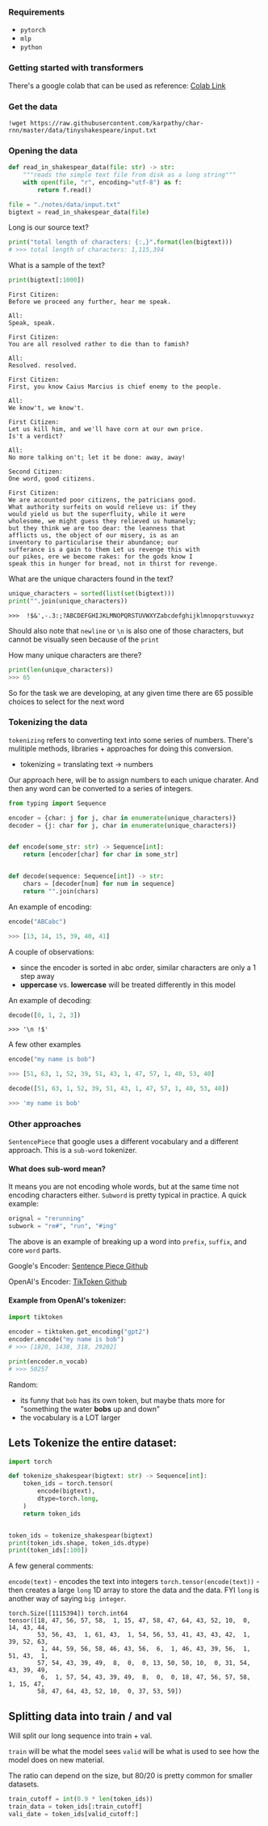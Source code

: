 ### Requirements

- `pytorch`
- `mlp`
- `python`


### Getting started with transformers

There's a google colab that can be used as reference: [Colab Link](https://www.youtube.com/redirect?event=video_description&redir_token=QUFFLUhqbVRONkNLYTFXY0kxUXhKcVlHUGdid2pocTFMZ3xBQ3Jtc0tsWTM4LXNjXzJicG9MSVRoOHJiTUFwRGNUQWktZGlQRHV6UHQ5WE1DRWRQWnR1OU5MdEFTVzA0ZWFteXdlUVNZMjRidDlURXBhTjY2TVFnZDRpWm54SEZPRzFLd0JpVWlrb3MxdkZjblBWQThYdUJFMA&q=https%3A%2F%2Fcolab.research.google.com%2Fdrive%2F1JMLa53HDuA-i7ZBmqV7ZnA3c_fvtXnx-%3Fusp%3Dsharing&v=kCc8FmEb1nY)


### Get the data

```
!wget https://raw.githubusercontent.com/karpathy/char-rnn/master/data/tinyshakespeare/input.txt
```

### Opening the data

```python
def read_in_shakespear_data(file: str) -> str:
    """reads the simple text file from disk as a long string"""
    with open(file, "r", encoding="utf-8") as f:
        return f.read()

file = "./notes/data/input.txt"
bigtext = read_in_shakespear_data(file)
```

Long is our source text?

```python
print("total length of characters: {:,}".format(len(bigtext)))
# >>> total length of characters: 1,115,394
```

What is a sample of the text?

```python
print(bigtext[:1000])
```

```
First Citizen:
Before we proceed any further, hear me speak.

All:
Speak, speak.

First Citizen:
You are all resolved rather to die than to famish?

All:
Resolved. resolved.

First Citizen:
First, you know Caius Marcius is chief enemy to the people.

All:
We know't, we know't.

First Citizen:
Let us kill him, and we'll have corn at our own price.
Is't a verdict?

All:
No more talking on't; let it be done: away, away!

Second Citizen:
One word, good citizens.

First Citizen:
We are accounted poor citizens, the patricians good.
What authority surfeits on would relieve us: if they
would yield us but the superfluity, while it were
wholesome, we might guess they relieved us humanely;
but they think we are too dear: the leanness that
afflicts us, the object of our misery, is as an
inventory to particularise their abundance; our
sufferance is a gain to them Let us revenge this with
our pikes, ere we become rakes: for the gods know I
speak this in hunger for bread, not in thirst for revenge.
```


What are the unique characters found in the text?

```python
unique_characters = sorted(list(set(bigtext)))
print("".join(unique_characters))
```

```
>>>  !$&',-.3:;?ABCDEFGHIJKLMNOPQRSTUVWXYZabcdefghijklmnopqrstuvwxyz
```

Should also note that `newline` or `\n` is also one of those characters, but cannot be visually seen because of the `print`

How many unique characters are there? 

```python
print(len(unique_characters))
>>> 65
```

So for the task we are developing, at any given time there are 65 possible choices to select for the next word

### Tokenizing the data

`tokenizing` refers to converting text into some series of numbers. There's mulitiple methods, libraries + approaches for doing this conversion. 

- tokenizing = translating text -> numbers

Our approach here, will be to assign numbers to each unique charater. And then any word can be converted to a series of integers.

```python
from typing import Sequence

encoder = {char: j for j, char in enumerate(unique_characters)}
decoder = {j: char for j, char in enumerate(unique_characters)}


def encode(some_str: str) -> Sequence[int]:
    return [encoder[char] for char in some_str]


def decode(sequence: Sequence[int]) -> str:
    chars = [decoder[num] for num in sequence]
    return "".join(chars)
```

An example of encoding:

```python
encode("ABCabc")

>>> [13, 14, 15, 39, 40, 41]
```

A couple of observations:
- since the encoder is sorted in abc order, similar characters are only a 1 step away
- **uppercase** vs. **lowercase** will be treated differently in this model


An example of decoding:

```python
decode([0, 1, 2, 3])
```

```
>>> '\n !$'
```

A few other examples

```python
encode("my name is bob")

>>> [51, 63, 1, 52, 39, 51, 43, 1, 47, 57, 1, 40, 53, 40]
```

```python
decode([51, 63, 1, 52, 39, 51, 43, 1, 47, 57, 1, 40, 53, 40])

>>> 'my name is bob'
```
 
### Other approaches

`SentencePiece` that google uses a different vocabulary and a different approach. This is a `sub-word` tokenizer.

#### What does sub-word mean?

It means you are not encoding whole words, but at the same time not encoding characters either. `Subword` is pretty typical in practice. A quick example:

```python
orignal = "rerunning"
subwork = "re#", "run", "#ing"
```

The above is an example of breaking up a word into `prefix`, `suffix`, and core `word` parts.


Google's Encoder: [Sentence Piece Github](https://github.com/google/sentencepiece)

OpenAI's Encoder: [TikToken Github](https://github.com/openai/tiktoken)

#### Example from OpenAI's tokenizer:

```python
import tiktoken

encoder = tiktoken.get_encoding("gpt2")
encoder.encode("my name is bob")
# >>> [1820, 1438, 318, 29202]

print(encoder.n_vocab)
# >>> 50257
```

Random:
- its funny that `bob` has its own token, but maybe thats more for "something the water **bobs** up and down"
- the vocabulary is a LOT larger


## Lets Tokenize the entire dataset:

```python
import torch

def tokenize_shakespear(bigtext: str) -> Sequence[int]:
    token_ids = torch.tensor(
        encode(bigtext),
        dtype=torch.long,
    )
    return token_ids


token_ids = tokenize_shakespear(bigtext)
print(token_ids.shape, token_ids.dtype)
print(token_ids[:100])
```

A few general comments:

`encode(text)` - encodes the text into integers
`torch.tensor(encode(text))` - then creates a large `long` 1D array to store the data and the data. FYI `long` is another way of saying `big integer`.


```
torch.Size([1115394]) torch.int64
tensor([18, 47, 56, 57, 58,  1, 15, 47, 58, 47, 64, 43, 52, 10,  0, 14, 43, 44,
        53, 56, 43,  1, 61, 43,  1, 54, 56, 53, 41, 43, 43, 42,  1, 39, 52, 63,
         1, 44, 59, 56, 58, 46, 43, 56,  6,  1, 46, 43, 39, 56,  1, 51, 43,  1,
        57, 54, 43, 39, 49,  8,  0,  0, 13, 50, 50, 10,  0, 31, 54, 43, 39, 49,
         6,  1, 57, 54, 43, 39, 49,  8,  0,  0, 18, 47, 56, 57, 58,  1, 15, 47,
        58, 47, 64, 43, 52, 10,  0, 37, 53, 59])
```


## Splitting data into train / and val

Will split our long sequence into train + val. 

`train` will be what the model sees
`valid` will be what is used to see how the model does on new material.

The ratio can depend on the size, but 80/20 is pretty common for smaller datasets.

```python
train_cutoff = int(0.9 * len(token_ids))
train_data = token_ids[:train_cutoff]
vali_date = token_ids[valid_cutoff:]
```





